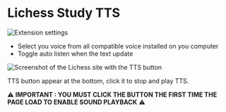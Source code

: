 # Lichess Study TTS

![Extension settings](https://i.ibb.co/S51BV76/Capture-d-cran-2023-04-02-162646.png)

 - Select you voice from all compatible voice installed on you computer
 - Toggle auto listen when the text update

![Screenshot of the Lichess site with the TTS button](https://i.ibb.co/wWq6vPs/Capture-d-cran-2023-04-02-162742.png)

TTS button appear at the bottom, click it to stop and play TTS.

⚠ **IMPORTANT : YOU MUST CLICK THE BUTTON THE FIRST TIME THE PAGE LOAD TO ENABLE SOUND PLAYBACK** ⚠